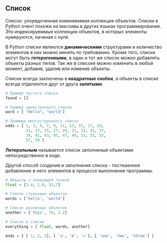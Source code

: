 ## Список

Список: упорядоченная изменяеммая коллекция объектов.
Списки в Python очент похожи на массивы в других языках программирования.
Это индексируеммые коллекции объектов, в которых элементы нумеруются, 
начиная с нуля.

В Python списки являются **динамическими** структурами и количество 
элементов в них можно менять по требованию. Кроме того, списки могут быть
**гетерогенными**, в один и тот же список можно добавлять объекты разных 
типов. Так же в списоке можно изменить в любой момент, добавив, удалив 
или изменив объекты.

Списки всегда заключены в **квадратные скобки**, а объекты в списке 
всегда отделяются друг от друга **запятыми**.

```python
# Пример пустого списка
found = []

# Пример однострочного списка
word = [ "Hello", "world"]

# Приммер многосторочного списка
odds = [ 1, 3, 5, 7, 9, 11, 13, 15, 17, 19,
         21, 23, 25, 27, 29, 31, 33, 35, 37,
         39, 41, 43, 45, 47, 49, 51, 53, 55,
         57, 59 ]
```

**Литеральным** называется список заполненый объектами непосредственно в 
коде.

Другой способ создания и заполнения списка - постеаенное добавление в 
него элементов в процессе выполнения программы.

```python 
# Объекты с плавующей точкой
float = [3.4, 1.0, 55,7]

# Список строковых объектов
words = ['hello', 'world']

# Список различных объектов
another = ['Toys', 76, 2.2]

# Список в списке
everything = [ float, words, another]

ends = [ [ 1, 2, 3], [ 'a', 'b', 'c'], [ 'one', 'two', 'three'] ]
```

